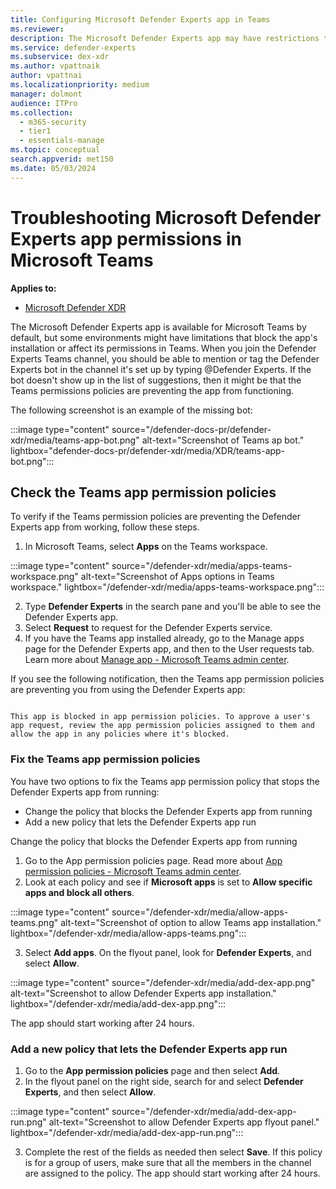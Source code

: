 ```yaml
---
title: Configuring Microsoft Defender Experts app in Teams
ms.reviewer:
description: The Microsoft Defender Experts app may have restrictions that affect its permissions in Teams
ms.service: defender-experts
ms.subservice: dex-xdr
ms.author: vpattnaik
author: vpattnai
ms.localizationpriority: medium
manager: dolmont
audience: ITPro
ms.collection:
  - m365-security
  - tier1
  - essentials-manage
ms.topic: conceptual
search.appverid: met150
ms.date: 05/03/2024
---
```


# Troubleshooting Microsoft Defender Experts app permissions in Microsoft Teams

**Applies to:**

- [Microsoft Defender XDR](microsoft-365-defender.md)

The Microsoft Defender Experts app is available for Microsoft Teams by default, but some environments might have limitations that block the app's installation or affect its permissions in Teams.
When you join the Defender Experts Teams channel, you should be able to mention or tag the Defender Experts bot in the channel it's set up by typing @Defender Experts. If the bot doesn't show up in the list of suggestions, then it might be that the Teams permissions policies are preventing the app from functioning.

The following screenshot is an example of the missing bot:

:::image type="content" source="/defender-docs-pr/defender-xdr/media/teams-app-bot.png" alt-text="Screenshot of Teams ap bot." lightbox="defender-docs-pr/defender-xdr/media/XDR/teams-app-bot.png":::

## Check the Teams app permission policies

To verify if the Teams permission policies are preventing the Defender Experts app from working, follow these steps.

1. In Microsoft Teams, select **Apps** on the Teams workspace.

:::image type="content" source="/defender-xdr/media/apps-teams-workspace.png" alt-text="Screenshot of Apps options in Teams workspace." lightbox="/defender-xdr/media/apps-teams-workspace.png":::

2. Type **Defender Experts** in the search pane and you'll be able to see the Defender Experts app.
3. Select **Request** to request for the Defender Experts service.
4. If you have the Teams app installed already, go to the Manage apps page for the Defender Experts app, and then to the User requests tab. Learn more about [Manage app - Microsoft Teams admin center](/microsoftteams/manage-admin-app.md).

If you see the following notification, then the Teams app permission policies are preventing you from using the Defender Experts app:

<pre><code class="language-plaintext">
This app is blocked in app permission policies. To approve a user's app request, review the app permission policies assigned to them and allow the app in any policies where it's blocked.
</code></pre>

### Fix the Teams app permission policies

You have two options to fix the Teams app permission policy that stops the Defender Experts app from running:

- Change the policy that blocks the Defender Experts app from running
- Add a new policy that lets the Defender Experts app run

Change the policy that blocks the Defender Experts app from running

1. Go to the App permission policies page. Read more about [App permission policies - Microsoft Teams admin center](/microsoftteams/manage-admin-app.md).
2. Look at each policy and see if **Microsoft apps** is set to **Allow specific apps and block all others**.

:::image type="content" source="/defender-xdr/media/allow-apps-teams.png" alt-text="Screenshot of option to allow Teams app installation." lightbox="/defender-xdr/media/allow-apps-teams.png":::

3. Select **Add apps**. On the flyout panel, look for **Defender Experts**, and select **Allow**.

:::image type="content" source="/defender-xdr/media/add-dex-app.png" alt-text="Screenshot to allow Defender Experts app installation." lightbox="/defender-xdr/media/add-dex-app.png":::

The app should start working after 24 hours.

### Add a new policy that lets the Defender Experts app run

1. Go to the **App permission policies** page and then select **Add**.
2. In the flyout panel on the right side, search for and select **Defender Experts**, and then select **Allow**.

:::image type="content" source="/defender-xdr/media/add-dex-app-run.png" alt-text="Screenshot to allow Defender Experts app flyout panel." lightbox="/defender-xdr/media/add-dex-app-run.png":::

3. Complete the rest of the fields as needed then select **Save**. If this policy is for a group of users, make sure that all the members in the channel are assigned to the policy. The app should start working after 24 hours.
